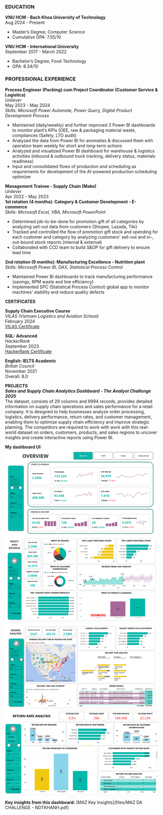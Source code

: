 ### EDUCATION
**VNU HCM - Bach Khoa University of Technology**  
Aug 2024 - Present
- Master’s Degree, Computer Science
- Cumulative GPA: 7.55/10

**VNU HCM - International University**   
September 2017 - March 2022
- Bachelor’s Degree, Food Technology
- GPA: 8.34/10  

### PROFESSIONAL EXPERIENCE

**Process Engineer (Packing) cum Project Coordinator (Customer Service & Logistics)**  
*Unilever*  
May 2023 - May 2024  
*Skills: Microsoft Power Automate, Power Query, Digital Product Development Process*  
- Maintained (daily/weekly) and further improved 3 Power BI dashboards to monitor plant’s KPIs (OEE, raw & packaging material waste, compliances (Safety, LTO audit)
- Analyzed the data from Power BI for anomalies & discussed them with operation team weekly for short and long-term actions
- Analyzed and visualized Power BI dashboard for warehouse & logistics activities (inbound & outbound truck tracking, delivery status, materials readiness)
- Input and consolidated flows of production and scheduling as requirements for development of the AI-powered production scheduling optimizer

**Management Trainee - Supply Chain (Make)**  
*Unilever*  
Apr 2022 - May 2023  
**1st rotation (4 months): Category & Customer Development - E-commerce**  
*Skills: Microsoft Excel, VBA, Microsoft PowerPoint*  
- Determined job-to-be-done for promotion gift of all categories by analyzing sell-out data from customers (Shopee, Lazada, Tiki) 
- Tracked and controlled the flow of promotion gift stock and spending for each customer and category by analyzing customers' sell-out and in-, out-bound stock reports (internal & external)
- Collaborated with CCD team to build S&OP for gift delivery to ensure lead time
  
**2nd rotation (9 months): Manufacturing Excellence - Nutrition plant**  
*Skills: Microsoft Power BI, DAX, Statistical Process Control*  
- Maintained Power BI dashboards to track manufacturing performance (savings, RPM waste and line efficiency) 
- Implemented SPC (Statistical Process Control) global app to monitor machines’ stability and reduce quality defects

**CERTIFICATES**   

**Supply Chain Executive Course**  
*VILAS (Vietnam Logistics and Aviation School)*   
February 2024  
[VILAS Certificate](https://bit.ly/SCE1123)  

**SQL: Advanced**  
*HackerRank*  
September 2023  
[HackerRank Certificate](https://www.hackerrank.com/certificates/ddd267bb5c50)  

**English: IELTS Academic**  
*British Council*  
November 2021  
Overall: 8.0  

**PROJECTS**  
_**Sales and Supply Chain Analytics Dashboard - The Analyst Challenge 2025**_  
The dataset, consists of 29 columns and 9994 records, provides detailed information on supply chain operations and sales
performance for a retail company. It is designed to help businesses analyze order processing, logistics, delivery performance, return rates, and customer
management, enabling them to optimize supply chain efficiency and improve strategic planning.
The competitors are required to work with work with this real-world dataset on orders, customers, products, and
sales regions to uncover insights and create interactive reports using Power BI.  

**My dashboard UI:**
![Power BI dashboard UI 1](images/test1.drawio.png)
![Power BI dashboard UI 2](images/merge2.png)

**Key insights from this dashboard:** [MAZ Key Insights](files/MAZ DA CHALLENGE - NDTKHANH.pdf)
